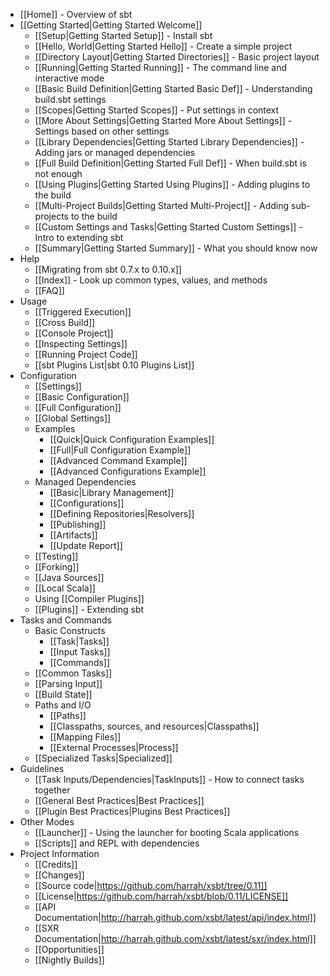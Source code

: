 * [[Home]] - Overview of sbt
* [[Getting Started|Getting Started Welcome]]
    * [[Setup|Getting Started Setup]] - Install sbt
    * [[Hello, World|Getting Started Hello]] - Create a simple project
    * [[Directory Layout|Getting Started Directories]] - Basic project layout
    * [[Running|Getting Started Running]] - The command line and interactive mode
    * [[Basic Build Definition|Getting Started Basic Def]] - Understanding build.sbt settings
    * [[Scopes|Getting Started Scopes]] - Put settings in context
    * [[More About Settings|Getting Started More About Settings]] - Settings based on other settings
    * [[Library Dependencies|Getting Started Library Dependencies]] - Adding jars or managed dependencies
    * [[Full Build Definition|Getting Started Full Def]] - When build.sbt is not enough
    * [[Using Plugins|Getting Started Using Plugins]] - Adding plugins to the build
    * [[Multi-Project Builds|Getting Started Multi-Project]] - Adding sub-projects to the build
    * [[Custom Settings and Tasks|Getting Started Custom Settings]] - Intro to extending sbt
    * [[Summary|Getting Started Summary]] - What you should know now
* Help
    * [[Migrating from sbt 0.7.x to 0.10.x]]
    * [[Index]] - Look up common types, values, and methods
    * [[FAQ]]
* Usage
    * [[Triggered Execution]]
    * [[Cross Build]]
    * [[Console Project]]
    * [[Inspecting Settings]]
    * [[Running Project Code]]
    * [[sbt Plugins List|sbt 0.10 Plugins List]]
* Configuration
    * [[Settings]]
    * [[Basic Configuration]]
    * [[Full Configuration]]
    * [[Global Settings]]
    * Examples
        * [[Quick|Quick Configuration Examples]]
        * [[Full|Full Configuration Example]]
        * [[Advanced Command Example]]
        * [[Advanced Configurations Example]]
    * Managed Dependencies
        * [[Basic|Library Management]]
        * [[Configurations]]
        * [[Defining Repositories|Resolvers]]
        * [[Publishing]]
        * [[Artifacts]]
        * [[Update Report]]
    * [[Testing]]
    * [[Forking]]
    * [[Java Sources]]
    * [[Local Scala]]
    * Using [[Compiler Plugins]]
    * [[Plugins]] - Extending sbt
* Tasks and Commands
    * Basic Constructs
        * [[Task|Tasks]]
        * [[Input Tasks]]
        * [[Commands]]
    * [[Common Tasks]]
    * [[Parsing Input]]
    * [[Build State]]
    * Paths and I/O
        * [[Paths]]
        * [[Classpaths, sources, and resources|Classpaths]]
        * [[Mapping Files]]
        * [[External Processes|Process]]
    * [[Specialized Tasks|Specialized]]
* Guidelines
    * [[Task Inputs/Dependencies|TaskInputs]] - How to connect tasks together
    * [[General Best Practices|Best Practices]]
    * [[Plugin Best Practices|Plugins Best Practices]]
* Other Modes
    * [[Launcher]] - Using the launcher for booting Scala applications
    * [[Scripts]] and REPL with dependencies
* Project Information
    * [[Credits]]
    * [[Changes]]
    * [[Source code|https://github.com/harrah/xsbt/tree/0.11]]
    * [[License|https://github.com/harrah/xsbt/blob/0.11/LICENSE]]
    * [[API Documentation|http://harrah.github.com/xsbt/latest/api/index.html]]
    * [[SXR Documentation|http://harrah.github.com/xsbt/latest/sxr/index.html]]
    * [[Opportunities]]
    * [[Nightly Builds]]
